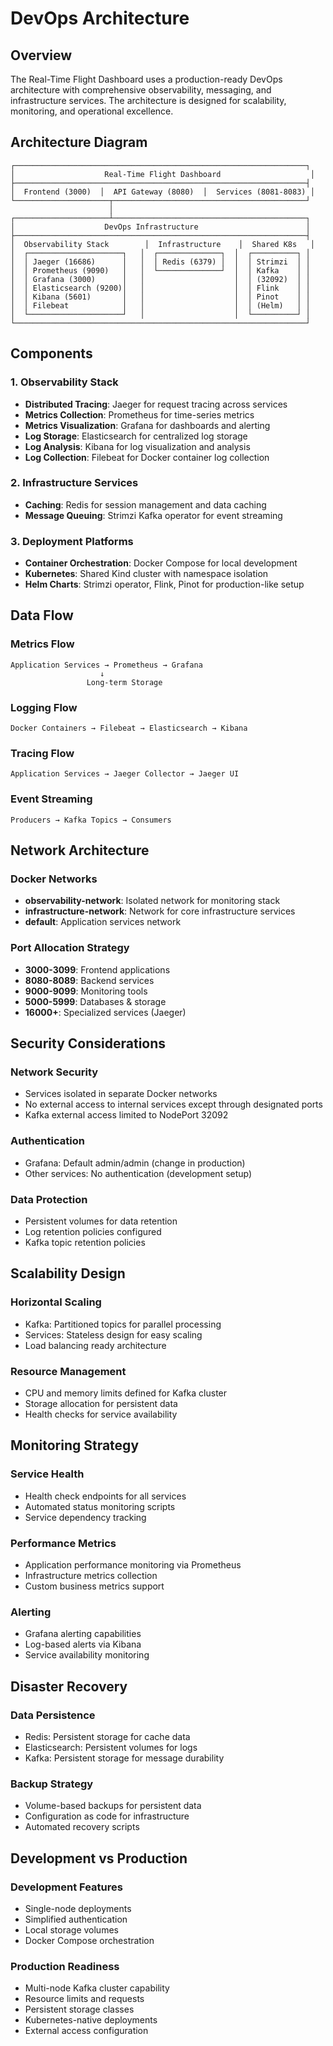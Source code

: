 # DevOps Architecture

## Overview

The Real-Time Flight Dashboard uses a production-ready DevOps architecture with comprehensive observability, messaging, and infrastructure services. The architecture is designed for scalability, monitoring, and operational excellence.

## Architecture Diagram

```
┌─────────────────────────────────────────────────────────────────┐
│                    Real-Time Flight Dashboard                    │
├─────────────────────────────────────────────────────────────────┤
│  Frontend (3000)  │  API Gateway (8080)  │  Services (8081-8083) │
└─────────────────────┬───────────────────────────────────────────┘
                      │
┌─────────────────────┴───────────────────────────────────────────┐
│                    DevOps Infrastructure                        │
├─────────────────────────────────────────────────────────────────┤
│  Observability Stack        │  Infrastructure    │  Shared K8s   │
│  ┌─────────────────────┐   │  ┌──────────────┐  │  ┌──────────┐ │
│  │ Jaeger (16686)      │   │  │ Redis (6379) │  │  │ Strimzi  │ │
│  │ Prometheus (9090)   │   │  └──────────────┘  │  │ Kafka    │ │
│  │ Grafana (3000)      │   │                    │  │ (32092)  │ │
│  │ Elasticsearch (9200)│   │                    │  │ Flink    │ │
│  │ Kibana (5601)       │   │                    │  │ Pinot    │ │
│  │ Filebeat            │   │                    │  │ (Helm)   │ │
│  └─────────────────────┘   │                    │  └──────────┘ │
└─────────────────────────────────────────────────────────────────┘
```

## Components

### 1. Observability Stack
- **Distributed Tracing**: Jaeger for request tracing across services
- **Metrics Collection**: Prometheus for time-series metrics
- **Metrics Visualization**: Grafana for dashboards and alerting
- **Log Storage**: Elasticsearch for centralized log storage
- **Log Analysis**: Kibana for log visualization and analysis
- **Log Collection**: Filebeat for Docker container log collection

### 2. Infrastructure Services
- **Caching**: Redis for session management and data caching
- **Message Queuing**: Strimzi Kafka operator for event streaming

### 3. Deployment Platforms
- **Container Orchestration**: Docker Compose for local development
- **Kubernetes**: Shared Kind cluster with namespace isolation
- **Helm Charts**: Strimzi operator, Flink, Pinot for production-like setup

## Data Flow

### Metrics Flow
```
Application Services → Prometheus → Grafana
                    ↓
                 Long-term Storage
```

### Logging Flow
```
Docker Containers → Filebeat → Elasticsearch → Kibana
```

### Tracing Flow
```
Application Services → Jaeger Collector → Jaeger UI
```

### Event Streaming
```
Producers → Kafka Topics → Consumers
```

## Network Architecture

### Docker Networks
- **observability-network**: Isolated network for monitoring stack
- **infrastructure-network**: Network for core infrastructure services
- **default**: Application services network

### Port Allocation Strategy
- **3000-3099**: Frontend applications
- **8080-8089**: Backend services  
- **9000-9099**: Monitoring tools
- **5000-5999**: Databases & storage
- **16000+**: Specialized services (Jaeger)

## Security Considerations

### Network Security
- Services isolated in separate Docker networks
- No external access to internal services except through designated ports
- Kafka external access limited to NodePort 32092

### Authentication
- Grafana: Default admin/admin (change in production)
- Other services: No authentication (development setup)

### Data Protection
- Persistent volumes for data retention
- Log retention policies configured
- Kafka topic retention policies

## Scalability Design

### Horizontal Scaling
- Kafka: Partitioned topics for parallel processing
- Services: Stateless design for easy scaling
- Load balancing ready architecture

### Resource Management
- CPU and memory limits defined for Kafka cluster
- Storage allocation for persistent data
- Health checks for service availability

## Monitoring Strategy

### Service Health
- Health check endpoints for all services
- Automated status monitoring scripts
- Service dependency tracking

### Performance Metrics
- Application performance monitoring via Prometheus
- Infrastructure metrics collection
- Custom business metrics support

### Alerting
- Grafana alerting capabilities
- Log-based alerts via Kibana
- Service availability monitoring

## Disaster Recovery

### Data Persistence
- Redis: Persistent storage for cache data
- Elasticsearch: Persistent volumes for logs
- Kafka: Persistent storage for message durability

### Backup Strategy
- Volume-based backups for persistent data
- Configuration as code for infrastructure
- Automated recovery scripts

## Development vs Production

### Development Features
- Single-node deployments
- Simplified authentication
- Local storage volumes
- Docker Compose orchestration

### Production Readiness
- Multi-node Kafka cluster capability
- Resource limits and requests
- Persistent storage classes
- Kubernetes-native deployments
- External access configuration